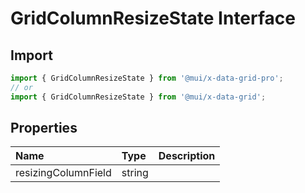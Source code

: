 # GridColumnResizeState Interface

<p class="description"></p>

## Import

```js
import { GridColumnResizeState } from '@mui/x-data-grid-pro';
// or
import { GridColumnResizeState } from '@mui/x-data-grid';
```

## Properties

| Name                                               | Type                                  | Description |
| :------------------------------------------------- | :------------------------------------ | :---------- |
| <span class="prop-name">resizingColumnField</span> | <span class="prop-type">string</span> |             |
